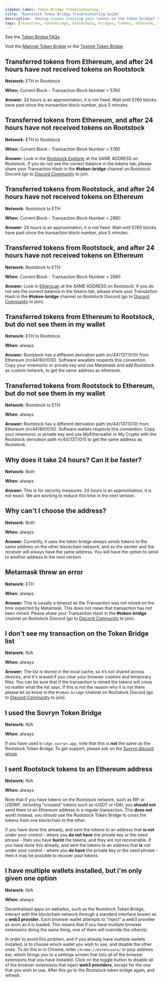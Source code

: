 ```yaml
---
sidebar_label: Token Bridge Troubleshooting
title: 'Rootstock Token Bridge Troubleshooting Guide'
description: 'Having issues crossing your tokens on the token bridge? See the troubleshooting guide for help.'
tags: [resources, tokenbridge, blockchain, bridges, tokens, ethereum, rootstock, rsk]
---
```


See the [Token Bridge FAQs](https://dev.rootstock.io/resources/guides/tokenbridge/faq/)

Visit the [Mainnet Token Bridge](https://dapp.tokenbridge.rootstock.io/) or the [Testnet Token Bridge](https://dapp.testnet.bridges.rootstock.io/)

<!-- <div class="rsk-token-bridge-support">
  <div class="rsk-token-bridge-support-input-area">
    <div>
      <label>Transaction Hash</label>
      <br />
      <input name="txHash" id="rsk-token-bridge-support-txHash" type="text" />
    </div>
    <div>
      <label>Crossing from</label>
      <br />
      <select name="fromNetwork" id="rsk-token-bridge-support-fromNetwork">
        <option value="ethereum-mainnet">Ethereum to Rootstock</option>
        <option value="rsk-mainnet">Rootstock to Ethereum</option>
      </select>
    </div>
    <div>
      <label>Wallet</label>
      <br />
      <select name="walletName" id="rsk-token-bridge-support-walletName">
        <option value="metamask">MetaMask</option>
        <option value="liquality">Liquality</option>
      </select>
    </div>
    <div>
      <button id="rsk-token-bridge-support-check-button">Check &hellip;</button>
    </div>
  </div>
  <div class="rsk-token-bridge-support-output-area">
  </div>
</div>

> Note that what follows below are generic troubleshooting queries.
> To see more specific information, use the form above. -->

## Transferred tokens from Ethereum, and after 24 hours have not received tokens on Rootstock

**Network:** ETH to Rootstock

**When:** Current Block - Transaction Block Number < 5760

**Answer:** 24 hours is an approximation, it is not fixed. Wait until 5760 blocks have past since the transaction block number, plus 5 minutes.

## Transferred tokens from Ethereum, and after 24 hours have not received tokens on Rootstock

**Network:** ETH to Rootstock

**When:** Current Block - Transaction Block Number > 5760

**Answer:**  Look in the [Rootstock Explorer](https://explorer.rootstock.io/) at the SAME ADDRESS on Rootstock. If you do not see the correct balance in the tokens tab, please share your Transaction Hash in the **#token-bridge** channel on Rootstock Discord (go to [Discord Community](https://rootstock.io/discord) to join.

## Transferred tokens from Rootstock, and after 24 hours have not received tokens on Ethereum

**Network:** Rootstock to ETH

**When:** Current Block - Transaction Block Number < 2880

**Answer:**  24 hours is an approximation, it is not fixed. Wait until 5760 blocks have past since the transaction block number, plus 5 minutes.

## Transferred tokens from Rootstock, and after 24 hours have not received tokens on Ethereum

**Network:** Rootstock to ETH

**When:** Current Block - Transaction Block Number > 2880

**Answer:**  Look in [Etherscan](https://etherscan.io/) at the SAME ADDRESS on Rootstock. If you do not see the correct balance in the tokens tab, please share your Transaction Hash in the **#token-bridge** channel on Rootstock Discord (go to [ Discord Community](https://rootstock.io/discord) to join).

## Transferred tokens from Ethereum to Rootstock, but do not see them in my wallet

**Network:** ETH to Rootstock

**When:** always

**Answer:**  Rootstock has a different derivation path (m/44’/137’/0’/0) from Ethereum (m/44’/60’/0’/0). Software wwallets respects this convention. Copy your mnemonic or private key and use Metamask and add Rootstock as custom network, to get the same address as ethereum.

## Transferred tokens from Rootstock to Ethereum, but do not see them in my wallet

**Network:** Rootstock to ETH

**When:** always

**Answer:**  Rootstock has a different derivation path (m/44’/137’/0’/0) from Ethereum (m/44’/60’/0’/0). Software wallets respects this convention. Copy your mnemonic or private key and use MyEtherwallet or My Crypto with the Rootstock derivation path m/44’/137’/0’/0 to get the same address as Rootstock.

## Why does it take 24 hours? Can it be faster?

**Network:** Both

**When:** always

**Answer:**  This is for security measures. 24 hours is an approximation, it is not exact. We are working to reduce this time in the next version.

## Why can't I choose the address?

**Network:** Both

**When:** always

**Answer:**  Currently, it uses the token bridge always sends tokens to the same address on the other blockchain network, and so the sender and the receiver will always have the same address. You will have the option to send to another address in the next version.

## Metamask threw an error

**Network:** ETH

**When:** always

**Answer:**  This is usually a timeout as the Transaction was not mined on the time expected by Metamask. This does not mean that transaction has not been mined. Please share your Transaction Hash in the **#token-bridge** channel on Rootstock Discord (go to [Discord Community](https://rootstock.io/discord) to join).

## I don't see my transaction on the Token Bridge list

**Network:** N/A

**When:** always

**Answer:**  The list is stored in the local cache, so it’s not shared across devices, and it's erased if you clear your browser cookies and temporary files. You can be sure that if the transaction is mined the tokens will cross no matter what the list says. If this is not the reason why it is not there please let us know in the `#token-bridge` channel on Rootstock Discord (go to [Discord Community](https://rootstock.io/discord) to join).

## I used the Sovryn Token Bridge

**Network:** N/A

**When:** always

If you have used `bridge.sovryn.app`,
note that this is **not** the same as the Rootstock Token Bridge.
To get support, please ask on the
[Sovryn discord group](https://discord.com/channels/729675474665603133/813119624098611260).

## I sent Rootstock tokens to an Ethereum address

**Network:** N/A

**When:** always

Note that if you have tokens on the Rootstock network, such as RIF or USDRIF,
including "crossed" tokens such as rUSDT or rDAI,
you **should not** send them to an Ethereum address in a regular transaction.
This **does not** work!
Instead, you should use the Rootstock Token Bridge to cross the tokens
from one blockchain to the other.

If you have done this already,
and sent the tokens to an address that **is not** under your control -
where you **do not have** the private key or the seed phrase -
then you have **burnt** the tokens, and they are not recoverable.
If you have done this already,
and sent the tokens to an address that **is** not under your control -
where you **do have** the private key or the seed phrase -
then it may be possible to recover your tokens.

## I have multiple wallets installed, but i'm only given one option

**Network:** N/A

**When:** always

Decentralised apps on websites, such as the Rootstock Token Bridge,
interact with the blockchain network through a standard interface
known as a **web3 provider**.
Each browser wallet attempts to "inject" a web3 provider as soon as it is loaded.
This means that if you have multiple browser extensions doing the same thing,
one of them will override the other(s).

In order to avoid this problem, and if you already have multiple wallets installed,
is to choose which wallet you wish to use, and disable the other ones.
To do this in in Chrome, enter `chrome://extensions/` in your address bar,
which brings you to a settings screen that lists all of
the browser extensions that you have installed.
Click on the toggle button to disable all of the browser extensions
that inject **web3 providers**, except for the one that you wish to use.
After this go to the Rootstock token bridge again, and refresh.
